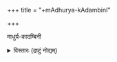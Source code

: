 +++
title = "+mAdhurya-kAdambinI"

+++


माधुर्य-कादम्बिनी

<details><summary>विस्तारः (द्रष्टुं नोद्यम्)</summary>

A number of different editions went into producing this version. 

Abbreviation
Source
ka
Pandit Ananta Das Babaji
kha
Priyacharan Dasji
ga
Shyamlal Hakim



The numbering has been revised in the 2.0 version, after I worked on editing Ananta Das Panditji’s translation and commentary. A numbering system must serve some purpose, and the most logical system is to group paragraphs, or at least coherent segments, into single numbered sections. Since Ananta Dasji chose to break the sections up in the way given here in order to comment on them, I have decided to follow his divisions and number accordingly. The old numbers are placed in brackets, in plum, in their appropriate place.

(1)

</details>
